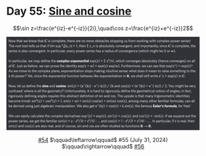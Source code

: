 # Day 55: [Sine and cosine](https://en.wikipedia.org/wiki/Sine_and_cosine)

$$\sin z=\frac{e^{iz}-e^{-iz}}{2i},\quad\cos z=\frac{e^{iz}+e^{-iz}}2$$

<picture><img alt="Day 55" src="0055.png"></picture>

<center><a href="0054.html">#54</a> $\qquad\leftarrow\qquad$ #55 (July 31, 2024) $\qquad\rightarrow\qquad$ <a href="0056.html">#56</a></center>